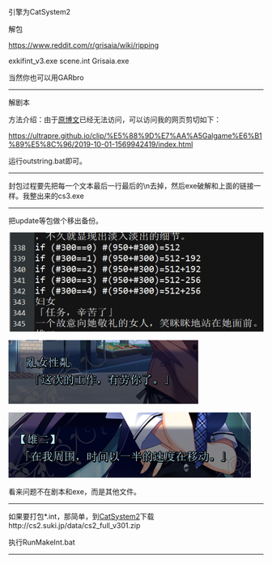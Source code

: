 引擎为CatSystem2

解包

<https://www.reddit.com/r/grisaia/wiki/ripping> 

exkifint_v3.exe scene.int Grisaia.exe

当然你也可以用GARbro 

---

解剧本

方法介绍：由于[原博文](<https://shinyashimokawa.space/index.php/archives/373/> )已经无法访问，可以访问我的网页剪切如下：

<https://ultrapre.github.io/clip/%E5%88%9D%E7%AA%A5Galgame%E6%B1%89%E5%8C%96/2019-10-01-1569942419/index.html> 

运行outstring.bat即可。

---

封包过程要先把每一个文本最后一行最后的\n去掉，然后exe破解和上面的链接一样。我整出来的cs3.exe

---

把update等包做个移出备份。

![1570436722600](assets/1570436722600.png)

![1570436691641](assets/1570436691641.png)

![1570437020843](assets/1570437020843.png)



看来问题不在剧本和exe，而是其他文件。

----

如果要打包*.int，那简单，到[CatSystem2](<http://cs2.suki.jp/> )下载http://cs2.suki.jp/data/cs2_full_v301.zip

执行RunMakeInt.bat

---
